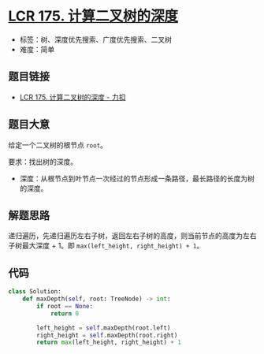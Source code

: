# [LCR 175. 计算二叉树的深度](https://leetcode.cn/problems/er-cha-shu-de-shen-du-lcof/)

- 标签：树、深度优先搜索、广度优先搜索、二叉树
- 难度：简单

## 题目链接

- [LCR 175. 计算二叉树的深度 - 力扣](https://leetcode.cn/problems/er-cha-shu-de-shen-du-lcof/)

## 题目大意

给定一个二叉树的根节点 `root`。

要求：找出树的深度。

- 深度：从根节点到叶节点一次经过的节点形成一条路径，最长路径的长度为树的深度。

## 解题思路

递归遍历，先递归遍历左右子树，返回左右子树的高度，则当前节点的高度为左右子树最大深度 + 1。即 `max(left_height, right_height) + 1`。

## 代码

```python
class Solution:
    def maxDepth(self, root: TreeNode) -> int:
        if root == None:
            return 0

        left_height = self.maxDepth(root.left)
        right_height = self.maxDepth(root.right)
        return max(left_height, right_height) + 1
```

